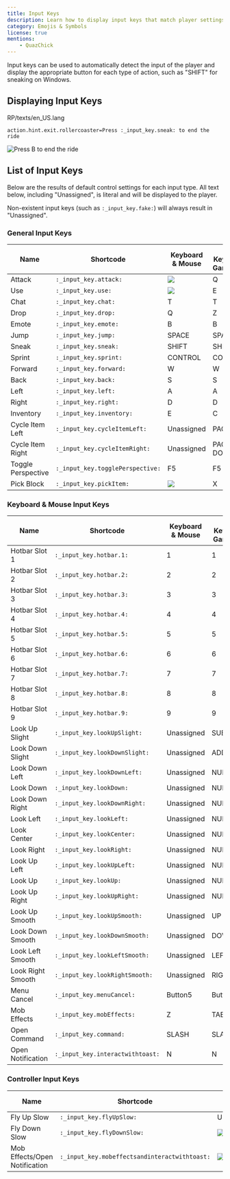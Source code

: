 ```yaml
---
title: Input Keys
description: Learn how to display input keys that match player settings.
category: Emojis & Symbols
license: true
mentions:
    - QuazChick
---
```


Input keys can be used to automatically detect the input of the player and display the appropriate button for each type of action, such as "SHIFT" for sneaking on Windows.

## Displaying Input Keys

<CodeHeader>RP/texts/en_US.lang</CodeHeader>

```lang
action.hint.exit.rollercoaster=Press :_input_key.sneak: to end the ride
```

![Press B to end the ride](/assets/images/text/input-keys/exit_rollercoaster_action_hint.png)

## List of Input Keys

Below are the results of default control settings for each input type.
All text below, including "Unassigned", is literal and will be displayed to the player.

Non-existent input keys (such as `:_input_key.fake:`) will always result in "Unassigned".

### General Input Keys

| Name               | Shortcode                        | Keyboard & Mouse                                        | Full Keyboard Gameplay | Touch                                             | Xbox                                                            | Nintendo Switch                                                 | PlayStation                                                     |
| ------------------ | -------------------------------- | ------------------------------------------------------- | ---------------------- | ------------------------------------------------- | --------------------------------------------------------------- | --------------------------------------------------------------- | --------------------------------------------------------------- |
| Attack             | `:_input_key.attack:`            | ![](/assets/images/text/emojis/mouse/left_button.png)   | Q                      | ![](/assets/images/text/emojis/touch/attack.png)  | ![](/assets/images/text/emojis/xbox/right_trigger.png)          | ![](/assets/images/text/emojis/switch/right_trigger.png)        | ![](/assets/images/text/emojis/playstation/right_trigger.png)   |
| Use                | `:_input_key.use:`               | ![](/assets/images/text/emojis/mouse/right_button.png)  | E                      | ![](/assets/images/text/emojis/touch/place.png)   | ![](/assets/images/text/emojis/xbox/left_trigger.png)           | ![](/assets/images/text/emojis/switch/left_trigger.png)         | ![](/assets/images/text/emojis/playstation/left_trigger.png)    |
| Chat               | `:_input_key.chat:`              | T                                                       | T                      | ![](/assets/images/text/emojis/touch/chat.png)    | ![](/assets/images/text/emojis/xbox/dpad_right.png)             | ![](/assets/images/text/emojis/switch/dpad_right.png)           | ![](/assets/images/text/emojis/playstation/dpad_right.png)      |
| Drop               | `:_input_key.drop:`              | Q                                                       | Z                      | Unassigned                                        | ![](/assets/images/text/emojis/xbox/dpad_down.png)              | ![](/assets/images/text/emojis/switch/dpad_down.png)            | ![](/assets/images/text/emojis/playstation/dpad_down.png)       |
| Emote              | `:_input_key.emote:`             | B                                                       | B                      | ![](/assets/images/text/emojis/touch/emote.png)   | ![](/assets/images/text/emojis/xbox/dpad_left.png)              | ![](/assets/images/text/emojis/switch/dpad_left.png)            | ![](/assets/images/text/emojis/playstation/dpad_left.png)       |
| Jump               | `:_input_key.jump:`              | SPACE                                                   | SPACE                  | ![](/assets/images/text/emojis/touch/jump.png)    | ![](/assets/images/text/emojis/xbox/a_button.png)               | ![](/assets/images/text/emojis/switch/a_button.png)             | ![](/assets/images/text/emojis/playstation/cross.png)           |
| Sneak              | `:_input_key.sneak:`             | SHIFT                                                   | SHIFT                  | ![](/assets/images/text/emojis/touch/sneak.png)   | ![](/assets/images/text/emojis/xbox/b_button.png)               | ![](/assets/images/text/emojis/switch/b_button.png)             | ![](/assets/images/text/emojis/playstation/circle.png)          |
| Sprint             | `:_input_key.sprint:`            | CONTROL                                                 | CONTROL                | ![](/assets/images/text/emojis/touch/sprint.png)  | ![](/assets/images/text/emojis/xbox/left_stick.png)             | ![](/assets/images/text/emojis/switch/left_stick.png)           | ![](/assets/images/text/emojis/playstation/left_stick.png)      |
| Forward            | `:_input_key.forward:`           | W                                                       | W                      | ![](/assets/images/text/emojis/touch/forward.png) | ![](/assets/images/text/emojis/controller/left_stick_up.png)    | ![](/assets/images/text/emojis/controller/left_stick_up.png)    | ![](/assets/images/text/emojis/controller/left_stick_up.png)    |
| Back               | `:_input_key.back:`              | S                                                       | S                      | ![](/assets/images/text/emojis/touch/back.png)    | ![](/assets/images/text/emojis/controller/left_stick_down.png)  | ![](/assets/images/text/emojis/controller/left_stick_down.png)  | ![](/assets/images/text/emojis/controller/left_stick_down.png)  |
| Left               | `:_input_key.left:`              | A                                                       | A                      | ![](/assets/images/text/emojis/touch/left.png)    | ![](/assets/images/text/emojis/controller/left_stick_left.png)  | ![](/assets/images/text/emojis/controller/left_stick_left.png)  | ![](/assets/images/text/emojis/controller/left_stick_left.png)  |
| Right              | `:_input_key.right:`             | D                                                       | D                      | ![](/assets/images/text/emojis/touch/right.png)   | ![](/assets/images/text/emojis/controller/left_stick_right.png) | ![](/assets/images/text/emojis/controller/left_stick_right.png) | ![](/assets/images/text/emojis/controller/left_stick_right.png) |
| Inventory          | `:_input_key.inventory:`         | E                                                       | C                      | Unassigned                                        | ![](/assets/images/text/emojis/xbox/y_button.png)               | ![](/assets/images/text/emojis/switch/x_button.png)             | ![](/assets/images/text/emojis/playstation/triangle.png)        |
| Cycle Item Left    | `:_input_key.cycleItemLeft:`     | Unassigned                                              | PAGE UP                | Unassigned                                        | ![](/assets/images/text/emojis/xbox/left_bumper.png)            | ![](/assets/images/text/emojis/switch/left_bumper.png)          | ![](/assets/images/text/emojis/playstation/left_bumper.png)     |
| Cycle Item Right   | `:_input_key.cycleItemRight:`    | Unassigned                                              | PAGE DOWN              | Unassigned                                        | ![](/assets/images/text/emojis/xbox/right_bumper.png)           | ![](/assets/images/text/emojis/switch/right_bumper.png)         | ![](/assets/images/text/emojis/playstation/right_bumper.png)    |
| Toggle Perspective | `:_input_key.togglePerspective:` | F5                                                      | F5                     | Unassigned                                        | Unassigned                                                      | Unassigned                                                      | Unassigned                                                      |
| Pick Block         | `:_input_key.pickItem:`          | ![](/assets/images/text/emojis/mouse/middle_button.png) | X                      | Unassigned                                        | Unassigned                                                      | Unassigned                                                      | Unassigned                                                      |

### Keyboard & Mouse Input Keys

| Name              | Shortcode                        | Keyboard & Mouse | Full Keyboard Gameplay |
| ----------------- | -------------------------------- | ---------------- | ---------------------- |
| Hotbar Slot 1     | `:_input_key.hotbar.1:`          | 1                | 1                      |
| Hotbar Slot 2     | `:_input_key.hotbar.2:`          | 2                | 2                      |
| Hotbar Slot 3     | `:_input_key.hotbar.3:`          | 3                | 3                      |
| Hotbar Slot 4     | `:_input_key.hotbar.4:`          | 4                | 4                      |
| Hotbar Slot 5     | `:_input_key.hotbar.5:`          | 5                | 5                      |
| Hotbar Slot 6     | `:_input_key.hotbar.6:`          | 6                | 6                      |
| Hotbar Slot 7     | `:_input_key.hotbar.7:`          | 7                | 7                      |
| Hotbar Slot 8     | `:_input_key.hotbar.8:`          | 8                | 8                      |
| Hotbar Slot 9     | `:_input_key.hotbar.9:`          | 9                | 9                      |
| Look Up Slight    | `:_input_key.lookUpSlight:`      | Unassigned       | SUBTRACT               |
| Look Down Slight  | `:_input_key.lookDownSlight:`    | Unassigned       | ADD                    |
| Look Down Left    | `:_input_key.lookDownLeft:`      | Unassigned       | NUMPAD1                |
| Look Down         | `:_input_key.lookDown:`          | Unassigned       | NUMPAD2                |
| Look Down Right   | `:_input_key.lookDownRight:`     | Unassigned       | NUMPAD3                |
| Look Left         | `:_input_key.lookLeft:`          | Unassigned       | NUMPAD4                |
| Look Center       | `:_input_key.lookCenter:`        | Unassigned       | NUMPAD5                |
| Look Right        | `:_input_key.lookRight:`         | Unassigned       | NUMPAD6                |
| Look Up Left      | `:_input_key.lookUpLeft:`        | Unassigned       | NUMPAD7                |
| Look Up           | `:_input_key.lookUp:`            | Unassigned       | NUMPAD8                |
| Look Up Right     | `:_input_key.lookUpRight:`       | Unassigned       | NUMPAD9                |
| Look Up Smooth    | `:_input_key.lookUpSmooth:`      | Unassigned       | UP                     |
| Look Down Smooth  | `:_input_key.lookDownSmooth:`    | Unassigned       | DOWN                   |
| Look Left Smooth  | `:_input_key.lookLeftSmooth:`    | Unassigned       | LEFT                   |
| Look Right Smooth | `:_input_key.lookRightSmooth:`   | Unassigned       | RIGHT                  |
| Menu Cancel       | `:_input_key.menuCancel:`        | Button5          | Button5                |
| Mob Effects       | `:_input_key.mobEffects:`        | Z                | TAB                    |
| Open Command      | `:_input_key.command:`           | SLASH            | SLASH                  |
| Open Notification | `:_input_key.interactwithtoast:` | N                | N                      |

### Controller Input Keys

| Name                          | Shortcode                                     | Xbox                                                 | Nintendo Switch                                        | PlayStation                                                 |
| ----------------------------- | --------------------------------------------- | ---------------------------------------------------- | ------------------------------------------------------ | ----------------------------------------------------------- |
| Fly Up Slow                   | `:_input_key.flyUpSlow:`                      | Unassigned                                           | Unassigned                                             | Unassigned                                                  |
| Fly Down Slow                 | `:_input_key.flyDownSlow:`                    | ![](/assets/images/text/emojis/xbox/right_stick.png) | ![](/assets/images/text/emojis/switch/right_stick.png) | ![](/assets/images/text/emojis/playstation/right_stick.png) |
| Mob Effects/Open Notification | `:_input_key.mobeffectsandinteractwithtoast:` | ![](/assets/images/text/emojis/xbox/select.png)      | ![](/assets/images/text/emojis/switch/minus.png)       | ![](/assets/images/text/emojis/playstation/touch_pad.png)   |
